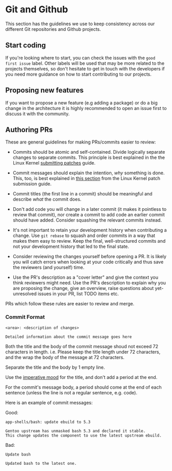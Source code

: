 # Git and Github

This section has the guidelines we use to keep consistency across our different
Git repositories and Github projects.

## Start coding

If you're looking where to start, you can check the issues with the
`good first issue` label. Other labels will be used that may be more related to
the projects themselves, so don't hesitate to get in touch with the developers
if you need more guidance on how to start contributing to our projects.

## Proposing new features

If you want to propose a new feature (e.g adding a package) or do a big change
in the architecture it is highly recommended to open an issue first to discuss
it with the community.

## Authoring PRs

These are general guidelines for making PRs/commits easier to review:

 * Commits should be atomic and self-contained. Divide logically separate changes
   to separate commits. This principle is best explained in the the Linux Kernel
   [submitting patches][linux-sep-changes] guide.

 * Commit messages should explain the intention, _why_ something is done. This,
   too, is best explained in [this section][linux-desc-changes] from the Linux
   Kernel patch submission guide.

 * Commit titles (the first line in a commit) should be meaningful and describe
   _what_ the commit does.

 * Don't add code you will change in a later commit (it makes it pointless to
   review that commit), nor create a commit to add code an earlier commit should
   have added. Consider squashing the relevant commits instead.

 * It's not important to retain your development history when contributing a
   change. Use `git rebase` to squash and order commits in a way that makes them easy to
   review. Keep the final, well-structured commits and not your development history
   that led to the final state.

 * Consider reviewing the changes yourself before opening a PR. It is likely
   you will catch errors when looking at your code critically and thus save the
   reviewers (and yourself) time.

 * Use the PR's description as a "cover letter" and give the context you think
   reviewers might need. Use the PR's description to explain why you are
   proposing the change, give an overview, raise questions about yet-unresolved
   issues in your PR, list TODO items etc.

PRs which follow these rules are easier to review and merge.

[linux-sep-changes]: https://www.kernel.org/doc/html/v4.17/process/submitting-patches.html#separate-your-changes
[linux-desc-changes]: https://www.kernel.org/doc/html/v4.17/process/submitting-patches.html#describe-your-changes

### Commit Format

```
<area>: <description of changes>

Detailed information about the commit message goes here
```

Both the title and the body of the commit message shoud not exceed
72 characters in length. i.e. Please keep the title length under 72
characters, and the wrap the body of the message at 72 characters.

Separate the title and the body by 1 empty line.

Use the [imperative mood](https://chris.beams.io/posts/git-commit/#imperative)
for the title, and don't add a period at the end.

For the commit's message body, a period should come at the end of each
sentence (unless the line is not a regular sentence, e.g. code).

Here is an example of commit messages:

Good:
```
app-shells/bash: update ebuild to 5.3

Gentoo upstream has unmasked bash 5.3 and declared it stable.
This change updates the component to use the latest upstream ebuild.
```

Bad:
```
Update bash

Updated bash to the latest one.
```
